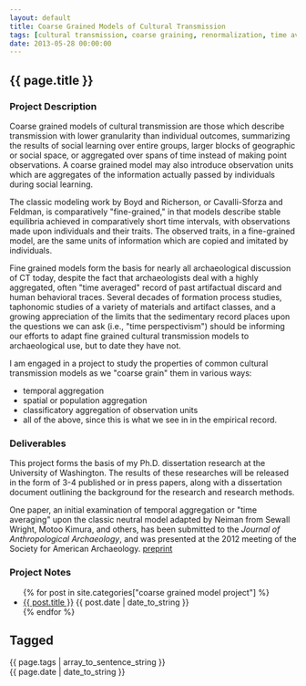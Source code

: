 ```yaml
---
layout: default
title: Coarse Grained Models of Cultural Transmission
tags: [cultural transmission, coarse graining, renormalization, time averaging]
date: 2013-05-28 00:00:00
---
```


## {{ page.title }} ##



<div id="home">
<h3>Project Description</h3>
</div>

Coarse grained models of cultural transmission are those which describe transmission with lower granularity than individual outcomes, summarizing the results of social learning over entire groups, larger blocks of geographic or social space, or aggregated over spans of time instead of making point observations.  A coarse grained model may also introduce observation units which are aggregates of the information actually passed by individuals during social learning.    

The classic modeling work by Boyd and Richerson, or Cavalli-Sforza and Feldman, is comparatively "fine-grained," in that models describe stable equilibria achieved in comparatively short time intervals, with observations made upon individuals and their traits.  The observed traits, in a fine-grained model, are the same units of information which are copied and imitated by individuals.  

Fine grained models form the basis for nearly all archaeological discussion of CT today, despite the fact that archaeologists deal with a highly aggregated, often "time averaged" record of past artifactual discard and human behavioral traces.  Several decades of formation process studies, taphonomic studies of a variety of materials and artifact classes, and a growing appreciation of the limits that the sedimentary record places upon the questions we can ask (i.e., "time perspectivism") should be informing our efforts to adapt fine grained cultural transmission models to archaeological use, but to date they have not.  

I am engaged in a project to study the properties of common cultural transmission models as we "coarse grain" them in various ways:

* temporal aggregation
* spatial or population aggregation
* classificatory aggregation of observation units
* all of the above, since this is what we see in in the empirical record.



<div id="home">
<h3>Deliverables</h3>
</div>

This project forms the basis of my Ph.D. dissertation research at the University of Washington.  The results of these researches will be released in the form of 3-4 published or in press papers, along with a dissertation document outlining the background for the research and research methods.  

One paper, an initial examination of temporal aggregation or "time averaging" upon the classic neutral model adapted by Neiman from Sewall Wright, Motoo Kimura, and others, has been submitted to the _Journal of Anthropological Archaeology_, and was presented at the 2012 meeting of the Society for American Archaeology.  [preprint](http://arxiv.org/abs/1204.2043v2)

<div id="home">
<h3>Project Notes</h3>
</div>

<ul class="posts">
{% for post in site.categories["coarse grained model project"] %}
         <li><a href="{{ post.url }}">{{ post.title }}</a>  <span class="index_publish_date">{{ post.date | date_to_string }}</span></li>
{% endfor %}
</ul>





Tagged
------
<div class="taglist">
{{ page.tags | array_to_sentence_string }}
</div>


<div class="project_publish_date">
{{ page.date | date_to_string }}
</div>



















